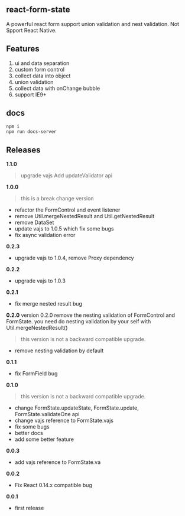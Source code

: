 ## react-form-state

A powerful react form support union validation and nest validation.
Not Spport React Native.

## Features

1. ui and data separation
2. custom form control
3. collect data into object
4. union validation
5. collect data with onChange bubble
6. support IE9+


## docs

    npm i
    npm run docs-server

## Releases

**1.1.0**
> upgrade vajs
> Add updateValidator api

**1.0.0**
> this is a break change version

- refactor the FormControl and event listener
- remove Util.mergeNestedResult and Util.getNestedResult
- remove DataSet
- update vajs to 1.0.5 which fix some bugs
- fix async validation error

**0.2.3**

- upgrade vajs to 1.0.4, remove Proxy dependency

**0.2.2**

- upgrade vajs to 1.0.3


**0.2.1**

- fix merge nested result bug

**0.2.0**
version 0.2.0 remove the nesting validation of FormControl and FormState. you need do nesting validation by your self with Util.mergeNestedResult()
> this version is not a backward compatible upgrade.

- remove nesting validation by default

**0.1.1**
- fix FormField bug

**0.1.0**
> this version is not a backward compatible upgrade.

- change FormState.updateState, FormState.update, FormState.validateOne api
- change vajs reference to FormState.vajs
- fix some bugs
- better docs
- add some better feature

**0.0.3**

- add vajs reference to FormState.va

**0.0.2**

- Fix React 0.14.x compatible bug

**0.0.1**

- first release
